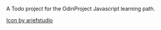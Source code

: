 A Todo project for the OdinProject Javascript learning path.

<a href="https://www.freepik.com/search?format=search&query=close%20button&type=icon">Icon by ariefstudio</a>